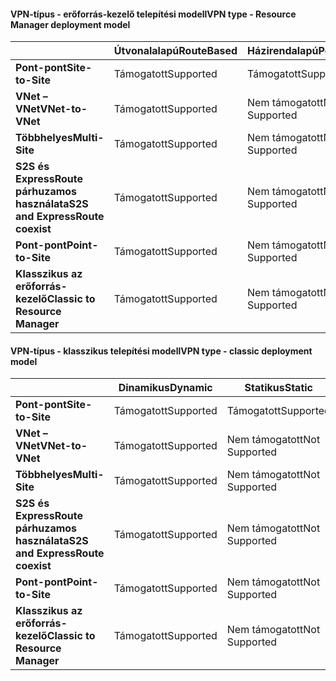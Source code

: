 #### <a name="vpn-type---resource-manager-deployment-model"></a><span data-ttu-id="fab39-101">VPN-típus - erőforrás-kezelő telepítési modell</span><span class="sxs-lookup"><span data-stu-id="fab39-101">VPN type - Resource Manager deployment model</span></span>
|  | <span data-ttu-id="fab39-102">**Útvonalalapú**</span><span class="sxs-lookup"><span data-stu-id="fab39-102">**RouteBased**</span></span> | <span data-ttu-id="fab39-103">**Házirendalapú**</span><span class="sxs-lookup"><span data-stu-id="fab39-103">**PolicyBased**</span></span> |
| --- | --- | --- |
| <span data-ttu-id="fab39-104">**Pont-pont**</span><span class="sxs-lookup"><span data-stu-id="fab39-104">**Site-to-Site**</span></span> |<span data-ttu-id="fab39-105">Támogatott</span><span class="sxs-lookup"><span data-stu-id="fab39-105">Supported</span></span> |<span data-ttu-id="fab39-106">Támogatott</span><span class="sxs-lookup"><span data-stu-id="fab39-106">Supported</span></span> |
| <span data-ttu-id="fab39-107">**VNet – VNet**</span><span class="sxs-lookup"><span data-stu-id="fab39-107">**VNet-to-VNet**</span></span> |<span data-ttu-id="fab39-108">Támogatott</span><span class="sxs-lookup"><span data-stu-id="fab39-108">Supported</span></span> |<span data-ttu-id="fab39-109">Nem támogatott</span><span class="sxs-lookup"><span data-stu-id="fab39-109">Not Supported</span></span> |
| <span data-ttu-id="fab39-110">**Többhelyes**</span><span class="sxs-lookup"><span data-stu-id="fab39-110">**Multi-Site**</span></span> |<span data-ttu-id="fab39-111">Támogatott</span><span class="sxs-lookup"><span data-stu-id="fab39-111">Supported</span></span> |<span data-ttu-id="fab39-112">Nem támogatott</span><span class="sxs-lookup"><span data-stu-id="fab39-112">Not Supported</span></span> |
| <span data-ttu-id="fab39-113">**S2S és ExpressRoute párhuzamos használata**</span><span class="sxs-lookup"><span data-stu-id="fab39-113">**S2S and ExpressRoute coexist**</span></span> |<span data-ttu-id="fab39-114">Támogatott</span><span class="sxs-lookup"><span data-stu-id="fab39-114">Supported</span></span> |<span data-ttu-id="fab39-115">Nem támogatott</span><span class="sxs-lookup"><span data-stu-id="fab39-115">Not Supported</span></span> |
| <span data-ttu-id="fab39-116">**Pont-pont**</span><span class="sxs-lookup"><span data-stu-id="fab39-116">**Point-to-Site**</span></span> |<span data-ttu-id="fab39-117">Támogatott</span><span class="sxs-lookup"><span data-stu-id="fab39-117">Supported</span></span> |<span data-ttu-id="fab39-118">Nem támogatott</span><span class="sxs-lookup"><span data-stu-id="fab39-118">Not Supported</span></span> |
| <span data-ttu-id="fab39-119">**Klasszikus az erőforrás-kezelő**</span><span class="sxs-lookup"><span data-stu-id="fab39-119">**Classic to Resource Manager**</span></span> |<span data-ttu-id="fab39-120">Támogatott</span><span class="sxs-lookup"><span data-stu-id="fab39-120">Supported</span></span> |<span data-ttu-id="fab39-121">Nem támogatott</span><span class="sxs-lookup"><span data-stu-id="fab39-121">Not Supported</span></span> |

#### <a name="vpn-type---classic-deployment-model"></a><span data-ttu-id="fab39-122">VPN-típus - klasszikus telepítési modell</span><span class="sxs-lookup"><span data-stu-id="fab39-122">VPN type - classic deployment model</span></span>
|  | <span data-ttu-id="fab39-123">**Dinamikus**</span><span class="sxs-lookup"><span data-stu-id="fab39-123">**Dynamic**</span></span> | <span data-ttu-id="fab39-124">**Statikus**</span><span class="sxs-lookup"><span data-stu-id="fab39-124">**Static**</span></span> |
| --- | --- | --- |
| <span data-ttu-id="fab39-125">**Pont-pont**</span><span class="sxs-lookup"><span data-stu-id="fab39-125">**Site-to-Site**</span></span> |<span data-ttu-id="fab39-126">Támogatott</span><span class="sxs-lookup"><span data-stu-id="fab39-126">Supported</span></span> |<span data-ttu-id="fab39-127">Támogatott</span><span class="sxs-lookup"><span data-stu-id="fab39-127">Supported</span></span> |
| <span data-ttu-id="fab39-128">**VNet – VNet**</span><span class="sxs-lookup"><span data-stu-id="fab39-128">**VNet-to-VNet**</span></span> |<span data-ttu-id="fab39-129">Támogatott</span><span class="sxs-lookup"><span data-stu-id="fab39-129">Supported</span></span> |<span data-ttu-id="fab39-130">Nem támogatott</span><span class="sxs-lookup"><span data-stu-id="fab39-130">Not Supported</span></span> |
| <span data-ttu-id="fab39-131">**Többhelyes**</span><span class="sxs-lookup"><span data-stu-id="fab39-131">**Multi-Site**</span></span> |<span data-ttu-id="fab39-132">Támogatott</span><span class="sxs-lookup"><span data-stu-id="fab39-132">Supported</span></span> |<span data-ttu-id="fab39-133">Nem támogatott</span><span class="sxs-lookup"><span data-stu-id="fab39-133">Not Supported</span></span> |
| <span data-ttu-id="fab39-134">**S2S és ExpressRoute párhuzamos használata**</span><span class="sxs-lookup"><span data-stu-id="fab39-134">**S2S and ExpressRoute coexist**</span></span> |<span data-ttu-id="fab39-135">Támogatott</span><span class="sxs-lookup"><span data-stu-id="fab39-135">Supported</span></span> |<span data-ttu-id="fab39-136">Nem támogatott</span><span class="sxs-lookup"><span data-stu-id="fab39-136">Not Supported</span></span> |
| <span data-ttu-id="fab39-137">**Pont-pont**</span><span class="sxs-lookup"><span data-stu-id="fab39-137">**Point-to-Site**</span></span> |<span data-ttu-id="fab39-138">Támogatott</span><span class="sxs-lookup"><span data-stu-id="fab39-138">Supported</span></span> |<span data-ttu-id="fab39-139">Nem támogatott</span><span class="sxs-lookup"><span data-stu-id="fab39-139">Not Supported</span></span> |
| <span data-ttu-id="fab39-140">**Klasszikus az erőforrás-kezelő**</span><span class="sxs-lookup"><span data-stu-id="fab39-140">**Classic to Resource Manager**</span></span> |<span data-ttu-id="fab39-141">Támogatott</span><span class="sxs-lookup"><span data-stu-id="fab39-141">Supported</span></span> |<span data-ttu-id="fab39-142">Nem támogatott</span><span class="sxs-lookup"><span data-stu-id="fab39-142">Not Supported</span></span> |

